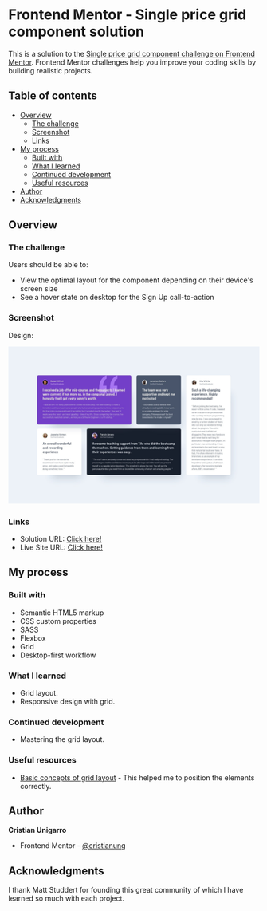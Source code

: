 # Frontend Mentor - Single price grid component solution

This is a solution to the [Single price grid component challenge on Frontend Mentor](https://www.frontendmentor.io/challenges/single-price-grid-component-5ce41129d0ff452fec5abbbc). Frontend Mentor challenges help you improve your coding skills by building realistic projects. 


## Table of contents

- [Overview](#overview)
  - [The challenge](#the-challenge)
  - [Screenshot](#screenshot)
  - [Links](#links)
- [My process](#my-process)
  - [Built with](#built-with)
  - [What I learned](#what-i-learned)
  - [Continued development](#continued-development)
  - [Useful resources](#useful-resources)
- [Author](#author)
- [Acknowledgments](#acknowledgments)

## Overview

### The challenge

Users should be able to:

- View the optimal layout for the component depending on their device's screen size
- See a hover state on desktop for the Sign Up call-to-action

### Screenshot

Design:

![](/design/desktop-design.jpg)

### Links

- Solution URL: [Click here!](https://www.frontendmentor.io/solutions/single-price-grid-component-flexbox-8h73anjQG)
- Live Site URL: [Click here!](https://xenodochial-liskov-88bce5.netlify.app/)

## My process

### Built with

- Semantic HTML5 markup
- CSS custom properties
- SASS
- Flexbox
- Grid
- Desktop-first workflow

### What I learned

- Grid layout.
- Responsive design with grid.

### Continued development

- Mastering the grid layout.

### Useful resources

- [Basic concepts of grid layout](https://developer.mozilla.org/es/docs/Web/CSS/CSS_Grid_Layout/Basic_Concepts_of_Grid_Layout) - This helped me to position the elements correctly.

## Author

  **Cristian Unigarro**
- Frontend Mentor - [@cristianung](https://www.frontendmentor.io/profile/cristianung)

## Acknowledgments

I thank Matt Studdert for founding this great community of which I have learned so much with each project. 
